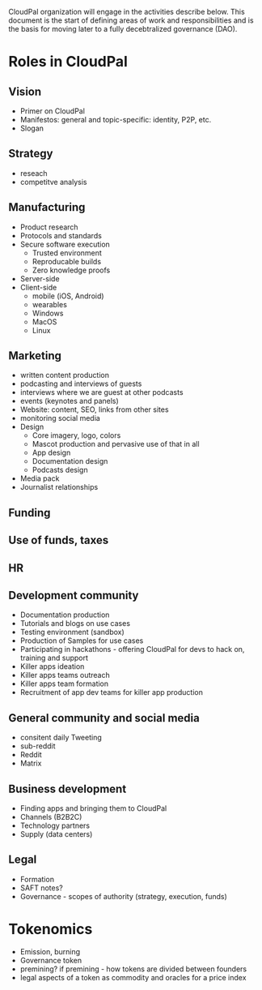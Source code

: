 CloudPal organization will engage in the activities describe below. 
This document is the start of defining areas of work and responsibilities and 
is the basis for moving later to a fully decebtralized governance (DAO). 

# Roles in CloudPal

## Vision 
- Primer on CloudPal
- Manifestos: general and topic-specific: identity, P2P, etc.
- Slogan 

## Strategy 
- reseach 
- competitve analysis 

## Manufacturing
- Product research 
- Protocols and standards
- Secure software execution 
  - Trusted environment 
  - Reproducable builds 
  - Zero knowledge proofs
- Server-side
- Client-side
  - mobile (iOS, Android)
  - wearables
  - Windows
  - MacOS
  - Linux  

## Marketing 
- written content production
- podcasting and interviews of guests
- interviews where we are guest at other podcasts 
- events (keynotes and panels)
- Website: content, SEO, links from other sites
- monitoring social media 
- Design
   - Core imagery, logo, colors 
   - Mascot production and pervasive use of that in all
   - App design 
   - Documentation design
   - Podcasts design
- Media pack 
- Journalist relationships
## Funding 
## Use of funds, taxes
## HR
## Development community
  - Documentation production	
  - Tutorials and blogs on use cases
  - Testing environment (sandbox)
  - Production of Samples for use cases
  - Participating in hackathons - offering CloudPal for devs to hack on, training and support
  - Killer apps ideation
  - Killer apps teams outreach
  - Killer apps team formation 
  - Recruitment of app dev teams for killer app production

## General community and social media
  - consitent daily Tweeting 
  - sub-reddit 
  - Reddit 
  - Matrix 

## Business development 
- Finding apps and bringing them to CloudPal
- Channels (B2B2C)
- Technology partners
- Supply (data centers)

## Legal 
- Formation 
- SAFT notes?
- Governance - scopes of authority (strategy, execution, funds)

# Tokenomics
- Emission, burning 
- Governance token
- premining? if premining - how tokens are divided between founders 
- legal aspects of a token as commodity and oracles for a price index



